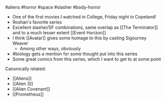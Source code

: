 #aliens #horror #space #slasher #body-horror 

- One of the first movies I watched in College, Friday night in Copeland!
- Roshan's favorite series
- Excellent slasher/SF combinations, same overlap as [[The Terminator]] and to a much lesser extent [[Event Horizon]]
- I think [[Avatar]] gives some homage to this by casting Sigourney Weaver
	- Among other ways, obviously
- #biology gets a mention for some thought put into this series 
- Some great comics from this series, which I want to get to at some point

Canonically related: 
- [[Aliens]]
- [[Alien 3]]
- [[Alien Covenant]]
- [[Prometheus]]